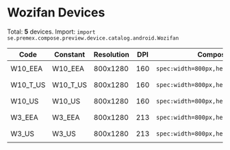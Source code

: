 # Wozifan Devices

Total: **5** devices. Import: `import se.premex.compose.preview.device.catalog.android.Wozifan`

| Code | Constant | Resolution | DPI | Compose Spec | Preview Usage |
|------|----------|------------|-----|-------------|---------------|
| W10_EEA | W10_EEA | 800x1280 | 160 | `spec:width=800px,height=1280px,dpi=160` | `@Preview(device = Wozifan.W10_EEA)` |
| W10_T_US | W10_T_US | 800x1280 | 160 | `spec:width=800px,height=1280px,dpi=160` | `@Preview(device = Wozifan.W10_T_US)` |
| W10_US | W10_US | 800x1280 | 160 | `spec:width=800px,height=1280px,dpi=160` | `@Preview(device = Wozifan.W10_US)` |
| W3_EEA | W3_EEA | 800x1280 | 213 | `spec:width=800px,height=1280px,dpi=213` | `@Preview(device = Wozifan.W3_EEA)` |
| W3_US | W3_US | 800x1280 | 213 | `spec:width=800px,height=1280px,dpi=213` | `@Preview(device = Wozifan.W3_US)` |

<!-- Generated automatically. Do not edit manually. -->

